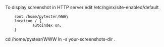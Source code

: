 

To display screenshot in HTTP server
edit /etc/nginx/site-enabled/default

        root /home/pytester/WWW;
        location / {
                autoindex on;
        }

cd /home/pystesr/WWW
ln -s your-screenshots-dir .
